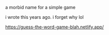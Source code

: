 a morbid name for a simple game

i wrote this years ago. i forget why lol

https://guess-the-word-game-blah.netlify.app/

